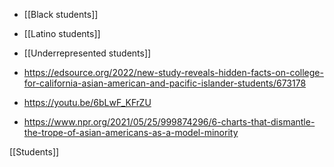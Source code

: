   - [[Black students]]
  - [[Latino students]]
  - [[Underrepresented students]]

  - https://edsource.org/2022/new-study-reveals-hidden-facts-on-college-for-california-asian-american-and-pacific-islander-students/673178
  - https://youtu.be/6bLwF_KFrZU
  - https://www.npr.org/2021/05/25/999874296/6-charts-that-dismantle-the-trope-of-asian-americans-as-a-model-minority

[[Students]]